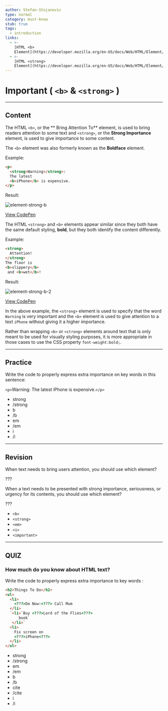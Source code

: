```yaml
---
author: Stefan-Stojanovic
type: normal
category: must-know
stub: true
tags:
  - introduction
links:
  - >-
    [HTML <b>
    Element](https://developer.mozilla.org/en-US/docs/Web/HTML/Element/b){documentation}
  - >-
    [HTML <strong>
    Element](https://developer.mozilla.org/en-US/docs/Web/HTML/Element/strong){documentation}
---
```


# Important ( `<b>` & `<strong>` )


---

## Content

The HTML `<b>`, or the ** Bring Attention To** element, is used to bring readers attention to some text and `<strong>`, or the **Strong Importance** element, is used to give importance to some content.

The `<b>` element was also formerly known as the **Boldface** element.

Example:

```html
<p>
  <strong>Warning</strong>:
  The latest
  <b>iPhone</b> is expensive.
</p>
```

Result:

![element-strong-b](https://img.enkipro.com/4a7c5e17ac6a527ee31eb43fcc59ccef.png)

[View CodePen](https://codepen.io/enkidevs/pen/mjRemb)

The HTML `<strong>` and `<b>` elements appear similar since they both have the same default styling, **bold**, but they both identify the content differently.

Example:

```html
<strong>
  Attention!
</strong>
The floor is
<b>slippery</b>
 and <b>wet</b>!
```

Result:

![element-strong-b-2](https://img.enkipro.com/e06f459f7551728301762b850638bacd.png)

[View CodePen](https://codepen.io/enkidevs/pen/NBdGvb)

In the above example, the `<strong>` element is used to specify that the word `Warning` is very important and the `<b>` element is used to give attention to a text `iPhone` without giving it a higher importance.

Rather than wrapping `<b>` or `<strong>` elements around text that is only meant to be used for visually styling purposes, it is more appropriate in those cases to use the CSS property `font-weight:bold;`.


---

## Practice

Write the code to properly express extra importance on key words in this sentence:

`<p>`<???>Warning<???>: The latest <???>iPhone<???> is expensive.`</p>`

- strong
- /strong
- b
- /b
- em
- /em
- i
- /i


---

## Revision

When text needs to bring users attention, you should use which element?

???

When a text needs to be presented with strong importance, seriousness, or urgency for its contents, you should use which element?

???

- `<b>`
- `<strong>`
- `<em>`
- `<i>`
- `<important>`


---

## QUIZ

### How much do you know about HTML text?

Write the code to properly express extra importance to key words :

```html
<h2>Things To Do</h2>
<ul>
  <li>
    <???>Do Now:<???> Call Mum
  </li>
  `<li>`Buy <???>Lord of the Flies<???>
      book`
   </li>`
  <li>
    Fix screen on
    <???>iPhone<???>
  </li>
</ul>
```

- strong
- /strong
- em
- /em
- b
- /b
- cite
- /cite
- i
- /i
